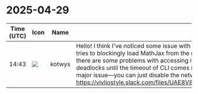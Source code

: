 # 2025-04-29

|Time (UTC)|Icon|Name|Message|
|---|---|---|---|
|14:43|![](https://secure.gravatar.com/avatar/0e7ded57ff5036c87e52e2a7d37f4965.jpg?s=72&d=https%3A%2F%2Fa.slack-edge.com%2Fdf10d%2Fimg%2Favatars%2Fava_0017-72.png)|kotwys|Hello! I think I've noticed some issue with Vivliostyle Viewer (or/and CLI?). It seems that the viewer tries to blockingly load MathJax from the remote Cloudflare CDN even if it isn't used, but looks like there are some problems with accessing it from my location with Chromium recently. Thus it just deadlocks until the timeout of CLI comes in and the Chromium gets killed. I do not think that's a very major issue—you can just disable the network at all, or enable proxy,—but still.<br>https://vivliostyle.slack.com/files/UAE8V83GA/F08QUR229A4/screenshot_20250429_182629.png|
